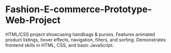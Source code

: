 # Fashion-E-commerce-Prototype-Web-Project
HTML/CSS project showcasing handbags &amp; purses. Features animated product listings, hover effects, navigation, filters, and sorting. Demonstrates frontend skills in HTML, CSS, and basic JavaScript.
